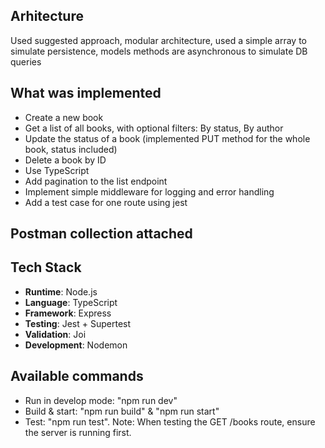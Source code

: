 ## Arhitecture
Used suggested approach, modular architecture, used a simple array to simulate persistence, models methods are asynchronous to simulate DB queries

## What was implemented
- Create a new book
- Get a list of all books, with optional filters: By status, By author
- Update the status of a book (implemented PUT method for the whole book, status included)
- Delete a book by ID 
- Use TypeScript
- Add pagination to the list endpoint
- Implement simple middleware for logging and error handling
- Add a test case for one route using jest

## Postman collection attached

## Tech Stack

- **Runtime**: Node.js
- **Language**: TypeScript
- **Framework**: Express
- **Testing**: Jest + Supertest
- **Validation**: Joi
- **Development**: Nodemon


## Available commands
- Run in develop mode: "npm run dev"
- Build & start: "npm run build" & "npm run start"
- Test: "npm run test". Note: When testing the GET /books route, ensure the server is running first.